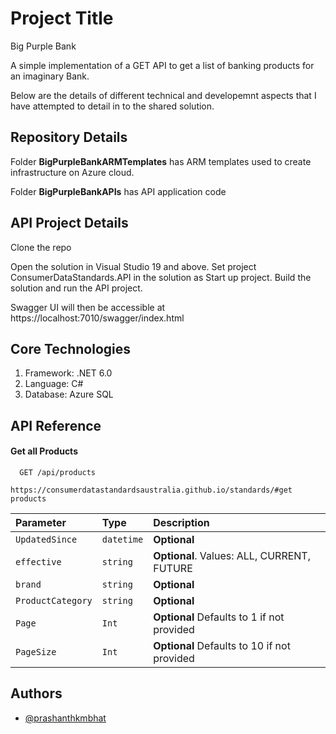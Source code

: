 
# Project Title

Big Purple Bank 

A simple implementation of a GET API to get a list of banking products for an imaginary Bank.

Below are the details of different technical and developemnt aspects that I have attempted to detail in to the shared solution.

## Repository Details 

Folder **BigPurpleBankARMTemplates** has ARM templates used to create infrastructure on Azure cloud. 

Folder **BigPurpleBankAPIs** has API application code

## API Project Details

Clone the repo

Open the solution in Visual Studio 19 and above. Set project ConsumerDataStandards.API in the solution as Start up project. Build the solution and run the API project. 

Swagger UI will then be accessible at https://localhost:7010/swagger/index.html


## Core Technologies

1. Framework: .NET 6.0
2. Language: C# 
3. Database: Azure SQL
## API Reference

#### Get all Products

``` https
  GET /api/products
```
```
https://consumerdatastandardsaustralia.github.io/standards/#get products
```

| Parameter   | Type     | Description                             |
| :--------   | :------- | :-------------------------              |
| `UpdatedSince` | `datetime` | **Optional** |
| `effective` | `string` | **Optional**. Values: ALL, CURRENT, FUTURE             |
| `brand`    |  `string` | **Optional** |
| `ProductCategory` | `string` | **Optional**   |
|`Page`|`Int`| **Optional** Defaults to 1 if not provided|
|`PageSize`|`Int`| **Optional** Defaults to 10 if not provided|




## Authors

- [@prashanthkmbhat](https://www.github.com/prashanthkmbhat)

